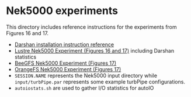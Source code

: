 # Nek5000 experiments

This directory includes reference instructions for the experiments from Figures 16 and 17.
- [Darshan installation instruction reference](install_Darshan.md)
- [Lustre Nek5000 Experiment (Figures 16 and 17)](lustre_nek5000.sh) including Darshan statistics 
- [BeeGFS Nek5000 Experiment (Figures 17)](beegfs_nek5000.sh)
- [OrangeFS Nek5000 Experiment (Figures 17)](orangefs_nek5000.sh)
- `SESSION.NAME` represents the Nek5000 input directory while `input/turbPipe.par` represents some example turbPipe configurations.
- `autoiostats.sh` are used to gather I/O statistics for autoIO
